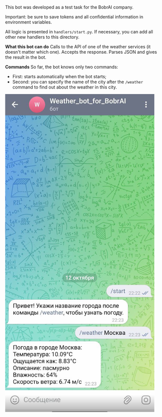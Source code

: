 This bot was developed as a test task for the BobrAI company.

Important: be sure to save tokens and all confidential information in environment variables.

All logic is presented in `handlers/start.py`. If necessary, you can add all other new handlers to this directory.

**What this bot can do**
Calls to the API of one of the weather services (it doesn't matter which one). Accepts the response. Parses JSON and gives the result in the bot.

**Commands**
So far, the bot knows only two commands:

- First: starts automatically when the bot starts;
- Second: you can specify the name of the city after the `/weather` command to find out about the weather in this city.

![](screenshot.png)
